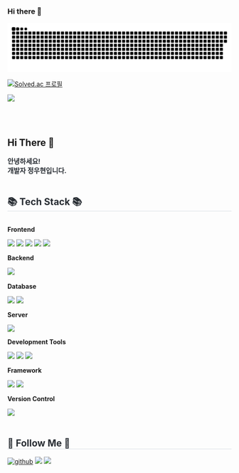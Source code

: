 ### Hi there 👋

<!--
**fireredev/fireredev** is a ✨ _special_ ✨ repository because its `README.md` (this file) appears on your GitHub profile.

Here are some ideas to get you started:

- 🔭 I’m currently working on ...
- 🌱 I’m currently learning ...
- 👯 I’m looking to collaborate on ...
- 🤔 I’m looking for help with ...
- 💬 Ask me about ...
- 📫 How to reach me: ...
- 😄 Pronouns: ...
- ⚡ Fun fact: ...
-->

![snake gif](https://github.com/fireredev/fireredev/blob/output/github-contribution-grid-snake.svg)


[![Solved.ac
프로필](http://mazassumnida.wtf/api/generate_badge?boj=fireredev)](https://solved.ac/fireredev)

<img src="https://capsule-render.vercel.app/api?type=venom&color=auto&height=150&section=header&text=hi-&fontSize=90" />

<br/>  <br>
## Hi There 👋  
<div align= "left"> 
    <div style="font-weight: 700; font-size: 15px; text-align: left; color: #282d33;"> 안녕하세요! <br></li> 개발자 정우현입니다. </div> 
</div>
<br>
<div align= "left">
    <h2 style="border-bottom: 1px solid #d8dee4; color: #282d33;"> 📚 Tech Stack 📚 </h2>
    <div style="display:flex; flex-direction:column; align-items:flex-start;">
     <!-- Frontend -->
    <p><strong>Frontend</strong></p>
    <div>
        <img src="https://img.shields.io/badge/html5-E34F26?style=for-the-badge&logo=html5&logoColor=white"> 
        <img src="https://img.shields.io/badge/css-1572B6?style=for-the-badge&logo=css3&logoColor=white"> 
        <img src="https://img.shields.io/badge/javascript-F7DF1E?style=for-the-badge&logo=javascript&logoColor=black">
        <img src="https://img.shields.io/badge/jquery-0769AD?style=for-the-badge&logo=jquery&logoColor=white">
        <img src="https://img.shields.io/badge/bootstrap-7952B3?style=for-the-badge&logo=bootstrap&logoColor=white">
    </div>
    <!-- Backend -->
    <p><strong>Backend</strong></p>
    <div>
        <img src="https://img.shields.io/badge/java-007396?style=for-the-badge&logo=java&logoColor=white"> 
    </div>
    <!-- Database -->
    <p><strong>Database</strong></p>
    <div>
        <img src="https://img.shields.io/badge/oracle-F80000?style=for-the-badge&logo=oracle&logoColor=white"> 
        <img src="https://img.shields.io/badge/mysql-4479A1?style=for-the-badge&logo=mysql&logoColor=white"> 
    </div>
    <!--Server-->
    <p><strong>Server</strong></p
    <div>
     <img src="https://img.shields.io/badge/apache tomcat-F8DC75?style=for-the-badge&logo=apachetomcat&logoColor=black">   
    </div>
    <!--Development Tools-->
    <p><strong>Development Tools</strong></p>
    <div>
        <img src="https://img.shields.io/badge/Visual Studio Code-007ACC?style=for-the-badge&logo=Visual Studio Code&logoColor=white">
        <img src="https://img.shields.io/badge/Eclipse IDE-2C2255?style=for-the-badge&logo=Eclipse IDE&logoColor=white">
        <img src="https://img.shields.io/badge/DBeaver-A5915F?style=for-the-badge&logo=DBeaver&logoColor=white">
    </div>
     <!--Framework-->
    <p><strong>Framework</strong></p>
    <div>
    <img src="https://img.shields.io/badge/spring-6DB33F?style=for-the-badge&logo=spring&logoColor=white">
    <img src="https://img.shields.io/badge/springboot-6DB33F?style=for-the-badge&logo=springboot&logoColor=white">
    </div>
     <!--Version Control-->
    <p><strong>Version Control</strong></p>
    <div>
    <img src="https://img.shields.io/badge/github-181717?style=for-the-badge&logo=github&logoColor=white">
    </div>
    <br>
    <h2 style="border-bottom: 1px solid #d8dee4; color: #282d33;"> 🌈 Follow Me 🌈 </h2> 
    <div align= "left">
        <a href="https://github.com/woohyeon5" target="_blank"><img src=https://img.shields.io/badge/github-%2324292e.svg?&style=for-the-badge&logo=github&logoColor=white alt=github style="margin-bottom: 5px;" /></a>
        <a href=https://whjeong-dev.tistory.com/> <img src="https://img.shields.io/badge/Tistory-EC4815?style=for-the-badge&logo=Tistory&logoColor=white&link=https://whjeong-dev.tistory.com/"></a>
        <a href=mailto:whjeong5@gmail.com> <img src="https://img.shields.io/badge/Gmail-EA4335?style=for-the-badge&logo=Gmail&logoColor=white&link=mailto:whjeong5@gmail.com"> </a>
          </div>  <br> 
    <div align= "left">  </div> 
    </div>
    <br>
